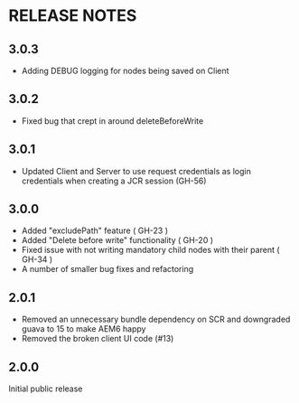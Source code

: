# RELEASE NOTES

## 3.0.3

* Adding DEBUG logging for nodes being saved on Client

## 3.0.2

* Fixed bug that crept in around deleteBeforeWrite

## 3.0.1

* Updated Client and Server to use request credentials as login credentials when creating a JCR session (GH-56)

## 3.0.0

* Added "excludePath" feature ( GH-23 )
* Added "Delete before write" functionality ( GH-20 )
* Fixed issue with not writing mandatory child nodes with their parent ( GH-34 )
* A number of smaller bug fixes and refactoring

## 2.0.1

* Removed an unnecessary bundle dependency on SCR and downgraded guava to 15 to make AEM6 happy
* Removed the broken client UI code (#13)

## 2.0.0

Initial public release
